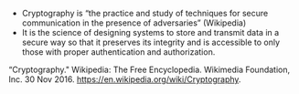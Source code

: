 - Cryptography is “the practice and study of techniques for secure communication in the presence of adversaries” (Wikipedia)
- It is the science of designing systems to store and transmit data in a secure way so that it preserves its integrity and is accessible to only those with proper authentication and authorization.

“Cryptography." Wikipedia: The Free Encyclopedia. Wikimedia Foundation, Inc. 30 Nov 2016. <https://en.wikipedia.org/wiki/Cryptography>.
